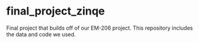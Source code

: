 # final_project_zinqe
Final project that builds off of our EM-206 project. This repository includes the data and code we used.
